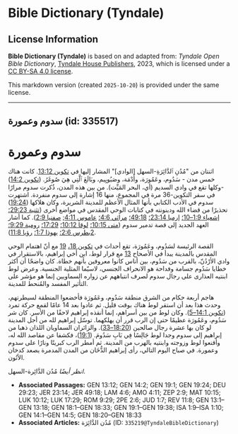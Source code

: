 # Bible Dictionary (Tyndale)

## License Information

**Bible Dictionary (Tyndale)** is based on and adapted from: _Tyndale Open Bible Dictionary_, [Tyndale House Publishers](https://tyndaleopenresources.com/), 2023, which is licensed under a [CC BY-SA 4.0 license](https://creativecommons.org/licenses/by-sa/4.0/legalcode.en).

This markdown version (created `2025-10-20`) is provided under the same license.



--------------------------------

## سدوم وعمورة (id: 335517)

سدوم وعمورة
===========

اثنتان من "مُدُنِ ٱلدَّائِرَةِ\-السهل \[الوادي]" المشار إليها في [تكوين 13:12](https://ref.ly/Gen13:12). كانت هناك خمس مدن \- سَدُوم، وعَمُورَة، وأَدْمَة، وصَبُويِيم، وبَالَعَ ٱلَّتِي هِيَ صُوغَرُ. ([تكوين 14:2](https://ref.ly/Gen14:2)) \-وكلها تقع في وادي السديم (أي، البحر المَيِّت). من بين هذه المدن، ذُكرت سدوم مرارًا في سفر التكوين\-36 مرة في المجموع، منها 16 إشارة إلى سدوم منفردة. اشتهرت سدوم في الأدب الكتابي بأنها المثال الأعظم للمدينة الشريرة، وكان هلاكها ([19:24](https://ref.ly/Gen19:24)) تحذيرًا من قضاء الله ودينونته في كتابات الوحي المقدس في مواضع أخرى ([تثنية 29:23؛](https://ref.ly/Deut29:23) [إشعياء 1:9–10؛](https://ref.ly/Isa1:9-Isa1:10) [إرميا 23:14؛](https://ref.ly/Jer23:14) [49:18؛](https://ref.ly/Jer49:18) [مراثي 4:6؛](https://ref.ly/Lam4:6) [عاموس 4:11](https://ref.ly/Amos4:11); [صفنيا 2:9](https://ref.ly/Zeph2:9)). كما أشار العهد الجديد إلى قصة تدمير سدوم ([متى 10:15؛](https://ref.ly/Matt10:15) [لوقا 10:12؛](https://ref.ly/Luke10:12) [17:29؛](https://ref.ly/Luke17:29) [رومية 9:29؛](https://ref.ly/Rom9:29) [2بطرس 2:6؛](https://ref.ly/2Pet2:6) [يهوذا 1:7؛](https://ref.ly/Jude1:7) [رؤيا 11:8](https://ref.ly/Rev11:8)).

القصة الرئيسة لسَدُوم، وعَمُورَة، تقع أحداث في [تكوين 18،](https://ref.ly/Gen18:1-Gen18:33) [19](https://ref.ly/Gen19:1-Gen19:38) مع أنّ اهتمام الوحي المقدس بالمدينة يبدأ في الأصحاح [13](https://ref.ly/Gen13:1-Gen13:18) مع قرار لوط، ابن أخي إبراهيم، بالاستقرار في وادي الأرْدُنّ، بالقرب من سَدُوم، بين أناس كانوا معروفين بأنهم خطاة. كان واضحًا أن أكثر خطايا سَدُوم جسامة وفداحة هو الانحراف الجنسي، لاسيّما المثلية الجنسية. وعرض لوط ابنتيه العذارى على رجال سدوم لصرف انتباههم عن زواره السماويين إنما هو مؤشر على التأثير المفسد والمُنحط للمدينة.

هاجم أربعة حكام من الشرق منطقة سَدُوم، وعَمُورَة فأخضعوا المنطقة لسيطرتهم، وحدث هذا بعد أن استقر لوط هناك بوقت قليل. ثم عادوا بعد 14 عامًا لقمع حركة تمرد ([تكوين 14:1–5](https://ref.ly/Gen14:1-Gen14:5)). وكان لوط من بين أسراهم، إنما أنقذه إبراهيم لاحقًا من الأسر. كان شر سَدُوم، وعَمُورَة عظيمًا حتى إن الرب قرر أن يهلكهما. توسّل إبراهيم لله من أجل المدينة لو كان بها عشرة رجال صالحين ([18:20–33](https://ref.ly/Gen18:20-Gen18:33)). والزائران السماويان اللذان ذهبا من إبراهيم إلى سدوم وجدا لوط جَالِسًا فِي بَابِ سَدُومَ. ([19:1](https://ref.ly/Gen19:1))، فكشفا عن مقاصد الله له، وأقنعوا لوط وزوجته وابنتيه بالهرب من المدينة. ثم أمطر الرب كبريتًا ونارًا على سدوم وعمورة. في صباح اليوم التالي، رأى إبراهيم الدُّخَان من المدن المدمرة يصعد كدخان الأتُون.

*انظر أيضًا* مُدُن الدَّائِرة\-السهل.

* **Associated Passages:** GEN 13:12; GEN 14:2; GEN 19:1; GEN 19:24; DEU 29:23; JER 23:14; JER 49:18; LAM 4:6; AMO 4:11; ZEP 2:9; MAT 10:15; LUK 10:12; LUK 17:29; ROM 9:29; 2PE 2:6; JUD 1:7; REV 11:8; GEN 13:1–GEN 13:18; GEN 18:1–GEN 18:33; GEN 19:1–GEN 19:38; ISA 1:9–ISA 1:10; GEN 14:1–GEN 14:5; GEN 18:20–GEN 18:33
* **Associated Articles:** مُدُن الدَّائِرَة (ID: `335219@TyndaleBibleDictionary`)

